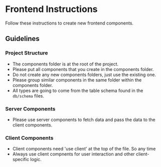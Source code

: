 # Frontend Instructions
Follow these instructions to create new frontend components.

## Guidelines


### Project Structure

- The components folder is at the root of the project.
- Please put all components that you create in the components folder.
- Do not create any new components folders, just use the existing one.  
- Please group similar components in the same folder within the components folder.
- All types are going to come from the table schema found in the `db/schema` files.

### Server Components

- Please use server components to fetch data and pass the data to the client components.


### Client Components

- Client components need 'use client' at the top of the file. So any time
- Always use client compnents for user interaction and other client-specific logic.